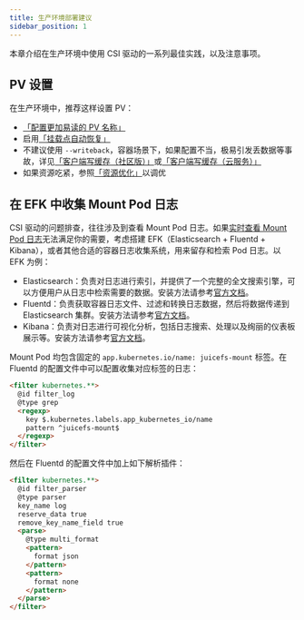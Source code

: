 ```yaml
---
title: 生产环境部署建议
sidebar_position: 1
---
```


本章介绍在生产环境中使用 CSI 驱动的一系列最佳实践，以及注意事项。

## PV 设置

在生产环境中，推荐这样设置 PV：

* [「配置更加易读的 PV 名称」](../guide/pv.md#using-path-pattern)
* 启用[「挂载点自动恢复」](../guide/pv.md#automatic-mount-point-recovery)
* 不建议使用 `--writeback`，容器场景下，如果配置不当，极易引发丢数据等事故，详见[「客户端写缓存（社区版）」](https://juicefs.com/docs/zh/community/cache_management#writeback)或[「客户端写缓存（云服务）」](https://juicefs.com/docs/zh/cloud/guide/cache/#client-write-cache)
* 如果资源吃紧，参照[「资源优化」](../guide/resource-optimization.md)以调优

## 在 EFK 中收集 Mount Pod 日志

CSI 驱动的问题排查，往往涉及到查看 Mount Pod 日志。如果[实时查看 Mount Pod 日志](./troubleshooting.md#check-mount-pod)无法满足你的需要，考虑搭建 EFK（Elasticsearch + Fluentd + Kibana），或者其他合适的容器日志收集系统，用来留存和检索 Pod 日志。以 EFK 为例：

- Elasticsearch：负责对日志进行索引，并提供了一个完整的全文搜索引擎，可以方便用户从日志中检索需要的数据。安装方法请参考[官方文档](https://www.elastic.co/guide/en/elasticsearch/reference/current/install-elasticsearch.html)。
- Fluentd：负责获取容器日志文件、过滤和转换日志数据，然后将数据传递到 Elasticsearch 集群。安装方法请参考[官方文档](https://docs.fluentd.org/installation)。
- Kibana：负责对日志进行可视化分析，包括日志搜索、处理以及绚丽的仪表板展示等。安装方法请参考[官方文档](https://www.elastic.co/guide/en/kibana/current/install.html)。

Mount Pod 均包含固定的 `app.kubernetes.io/name: juicefs-mount` 标签。在 Fluentd 的配置文件中可以配置收集对应标签的日志：

```html
<filter kubernetes.**>
  @id filter_log
  @type grep
  <regexp>
    key $.kubernetes.labels.app_kubernetes_io/name
    pattern ^juicefs-mount$
  </regexp>
</filter>
```

然后在 Fluentd 的配置文件中加上如下解析插件：

```html
<filter kubernetes.**>
  @id filter_parser
  @type parser
  key_name log
  reserve_data true
  remove_key_name_field true
  <parse>
    @type multi_format
    <pattern>
      format json
    </pattern>
    <pattern>
      format none
    </pattern>
  </parse>
</filter>
```
